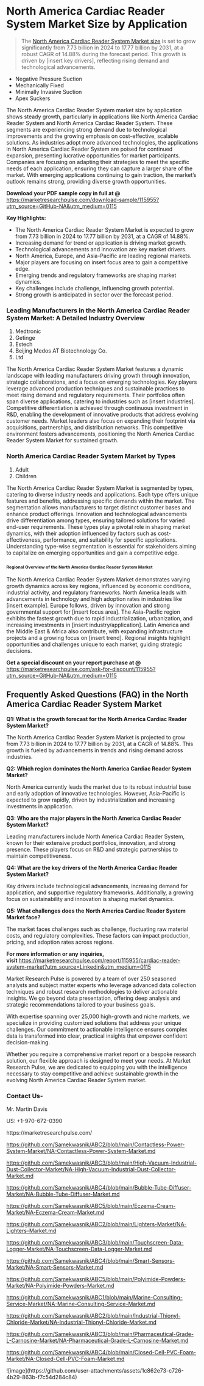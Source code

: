 <h1>North America Cardiac Reader System Market&nbsp;Size by Application</h1><blockquote><p>The <a href="https://marketresearchpulse.com/download-sample/115955?utm_source=GitHub-NA&amp;utm_medium=0115">North America Cardiac Reader System Market size</a> is set to grow significantly from 7.73 billion in 2024 to 17.77 billion by 2031, at a robust CAGR of 14.88% during the forecast period. This growth is driven by [insert key drivers], reflecting rising demand and technological advancements.</p></blockquote><ul><li>Negative Pressure Suction<li> Mechanically Fixed<li> Minimally Invasive Suction<li> Apex Suckers</li></ul><p>The North America Cardiac Reader System market size by application shows steady growth, particularly in applications like North America Cardiac Reader System and North America Cardiac Reader System. These segments are experiencing strong demand due to technological improvements and the growing emphasis on cost-effective, scalable solutions. As industries adopt more advanced technologies, the applications in North America Cardiac Reader System are poised for continued expansion, presenting lucrative opportunities for market participants. Companies are focusing on adapting their strategies to meet the specific needs of each application, ensuring they can capture a larger share of the market. With emerging applications continuing to gain traction, the market’s outlook remains strong, providing diverse growth opportunities.</p><p><strong>Download your PDF sample copy in full at @ </strong><a href="https://marketresearchpulse.com/download-sample/115955?utm_source=GitHub-NA&amp;utm_medium=0115">https://marketresearchpulse.com/download-sample/115955?utm_source=GitHub-NA&amp;utm_medium=0115</a></p><p><strong>Key Highlights: </strong></p><ul><li>The North America Cardiac Reader System Market is expected to grow from 7.73 billion in 2024 to 17.77 billion by 2031, at a CAGR of 14.88%.</li><li>Increasing demand for trend or application is driving market growth.</li><li>Technological advancements and innovation are key market drivers.</li><li>North America, Europe, and Asia-Pacific are leading regional markets.</li><li>Major players are focusing on insert focus area to gain a competitive edge.</li><li>Emerging trends and regulatory frameworks are shaping market dynamics.</li><li>Key challenges include challenge, influencing growth potential.</li><li>Strong growth is anticipated in sector over the forecast period.</li></ul><h3>Leading Manufacturers in the North America Cardiac Reader System Market: A Detailed Industry Overview</h3><ol><li>Medtronic</li><li>Getinge</li><li>Estech</li><li>Beijing Medos AT Biotechnology Co.</li><li>Ltd</li></ol><div class="flex max-w-full flex-col flex-grow"><div class="min-h-8 text-message flex w-full flex-col items-end gap-2 whitespace-normal break-words [.text-message+&amp;]:mt-5" dir="auto" data-message-author-role="assistant" data-message-id="fd8432e4-4910-450d-b182-61b7bfb0a01f" data-message-model-slug="gpt-4o"><div class="flex w-full flex-col gap-1 empty:hidden first:pt-[3px]"><div class="markdown prose w-full break-words dark:prose-invert light"><p>The North America Cardiac Reader System Market features a dynamic landscape with leading manufacturers driving growth through innovation, strategic collaborations, and a focus on emerging technologies. Key players leverage advanced production techniques and sustainable practices to meet rising demand and regulatory requirements. Their portfolios often span diverse applications, catering to industries such as [insert industries]. Competitive differentiation is achieved through continuous investment in R&amp;D, enabling the development of innovative products that address evolving customer needs. Market leaders also focus on expanding their footprint via acquisitions, partnerships, and distribution networks. This competitive environment fosters advancements, positioning the North America Cardiac Reader System Market for sustained growth.</p></div></div></div></div><h3>North America Cardiac Reader System Market by Types</h3><ol><li>Adult<li> Children</li></ol><div class="flex max-w-full flex-col flex-grow"><div class="min-h-8 text-message flex w-full flex-col items-end gap-2 whitespace-normal break-words [.text-message+&amp;]:mt-5" dir="auto" data-message-author-role="assistant" data-message-id="084470be-0bb7-4664-bddf-5156b4f41249" data-message-model-slug="gpt-4o-mini"><div class="flex w-full flex-col gap-1 empty:hidden first:pt-[3px]"><div class="markdown prose w-full break-words dark:prose-invert light"><p>The North America Cardiac Reader System Market is segmented by types, catering to diverse industry needs and applications. Each type offers unique features and benefits, addressing specific demands within the market. The segmentation allows manufacturers to target distinct customer bases and enhance product offerings. Innovation and technological advancements drive differentiation among types, ensuring tailored solutions for varied end-user requirements. These types play a pivotal role in shaping market dynamics, with their adoption influenced by factors such as cost-effectiveness, performance, and suitability for specific applications. Understanding type-wise segmentation is essential for stakeholders aiming to capitalize on emerging opportunities and gain a competitive edge.</p></div></div></div></div><h3><span style="font-size: 11px;">Regional Overview of the North America Cardiac Reader System Market</span></h3><div class="flex max-w-full flex-col flex-grow"><div class="min-h-8 text-message flex w-full flex-col items-end gap-2 whitespace-normal break-words [.text-message+&amp;]:mt-5" dir="auto" data-message-author-role="assistant" data-message-id="e9038762-ce64-4e30-91c9-9bd413514231" data-message-model-slug="gpt-4o-mini"><div class="flex w-full flex-col gap-1 empty:hidden first:pt-[3px]"><div class="markdown prose w-full break-words dark:prose-invert light"><p>The North America Cardiac Reader System Market demonstrates varying growth dynamics across key regions, influenced by economic conditions, industrial activity, and regulatory frameworks. North America leads with advancements in technology and high adoption rates in industries like [insert example]. Europe follows, driven by innovation and strong governmental support for [insert focus area]. The Asia-Pacific region exhibits the fastest growth due to rapid industrialization, urbanization, and increasing investments in [insert industry/application]. Latin America and the Middle East &amp; Africa also contribute, with expanding infrastructure projects and a growing focus on [insert trend]. Regional insights highlight opportunities and challenges unique to each market, guiding strategic decisions.</p></div></div></div></div><p><strong>Get a special discount on your report purchase at @ </strong><a href="https://marketresearchpulse.com/ask-for-discount/115955?utm_source=GitHub-NA&amp;utm_medium=0115">https://marketresearchpulse.com/ask-for-discount/115955?utm_source=GitHub-NA&amp;utm_medium=0115</a></p><h2>Frequently Asked Questions (FAQ) in the North America Cardiac Reader System Market</h2><p><strong>Q1: What is the growth forecast for the North America Cardiac Reader System Market?</strong></p><p>The North America Cardiac Reader System Market is projected to grow from 7.73 billion in 2024 to 17.77 billion by 2031, at a CAGR of 14.88%. This growth is fueled by advancements in trends and rising demand across industries.</p><p><strong>Q2: Which region dominates the North America Cardiac Reader System Market?</strong></p><p>North America currently leads the market due to its robust industrial base and early adoption of innovative technologies. However, Asia-Pacific is expected to grow rapidly, driven by industrialization and increasing investments in application.</p><p><strong>Q3: Who are the major players in the North America Cardiac Reader System Market?</strong></p><p>Leading manufacturers include North America Cardiac Reader System, known for their extensive product portfolios, innovation, and strong presence. These players focus on R&amp;D and strategic partnerships to maintain competitiveness.</p><p><strong>Q4: What are the key drivers of the North America Cardiac Reader System Market?</strong></p><p>Key drivers include technological advancements, increasing demand for application, and supportive regulatory frameworks. Additionally, a growing focus on sustainability and innovation is shaping market dynamics.</p><p><strong>Q5: What challenges does the North America Cardiac Reader System Market face?</strong></p><p>The market faces challenges such as challenge, fluctuating raw material costs, and regulatory complexities. These factors can impact production, pricing, and adoption rates across regions.</p><p><strong>For more information or any inquiries, visit&nbsp;</strong><a href="https://marketresearchpulse.com/report/115955/cardiac-reader-system-market?utm_source=Linkedin&utm_medium=0115">https://marketresearchpulse.com/report/115955/cardiac-reader-system-market?utm_source=Linkedin&utm_medium=0115</a></p><p>Market Research Pulse is powered by a team of over 250 seasoned analysts and subject matter experts who leverage advanced data collection techniques and robust research methodologies to deliver actionable insights. We go beyond data presentation, offering deep analysis and strategic recommendations tailored to your business goals.</p><p>With expertise spanning over 25,000 high-growth and niche markets, we specialize in providing customized solutions that address your unique challenges. Our commitment to actionable intelligence ensures complex data is transformed into clear, practical insights that empower confident decision-making.</p><p>Whether you require a comprehensive market report or a bespoke research solution, our flexible approach is designed to meet your needs. At Market Research Pulse, we are dedicated to equipping you with the intelligence necessary to stay competitive and achieve sustainable growth in the evolving North America Cardiac Reader System market.</p><h3><strong>Contact Us-</strong></h3><p>Mr. Martin Davis</p><p>US: +1-970-672-0390</p><p>https://marketresearchpulse.com/</p><p><a href="https://github.com/Samekwasnik/ABC2/blob/main/Contactless-Power-System-Market/NA-Contactless-Power-System-Market.md">https://github.com/Samekwasnik/ABC2/blob/main/Contactless-Power-System-Market/NA-Contactless-Power-System-Market.md</a></p><p><a href="https://github.com/Samekwasnik/ABC3/blob/main/High-Vacuum-Industrial-Dust-Collector-Market/NA-High-Vacuum-Industrial-Dust-Collector-Market.md">https://github.com/Samekwasnik/ABC3/blob/main/High-Vacuum-Industrial-Dust-Collector-Market/NA-High-Vacuum-Industrial-Dust-Collector-Market.md</a></p><p><a href="https://github.com/Samekwasnik/ABC4/blob/main/Bubble-Tube-Diffuser-Market/NA-Bubble-Tube-Diffuser-Market.md">https://github.com/Samekwasnik/ABC4/blob/main/Bubble-Tube-Diffuser-Market/NA-Bubble-Tube-Diffuser-Market.md</a></p><p><a href="https://github.com/Samekwasnik/ABC5/blob/main/Eczema-Cream-Market/NA-Eczema-Cream-Market.md">https://github.com/Samekwasnik/ABC5/blob/main/Eczema-Cream-Market/NA-Eczema-Cream-Market.md</a></p><p><a href="https://github.com/Samekwasnik/ABC2/blob/main/Lighters-Market/NA-Lighters-Market.md">https://github.com/Samekwasnik/ABC2/blob/main/Lighters-Market/NA-Lighters-Market.md</a></p><p><a href="https://github.com/Samekwasnik/ABC3/blob/main/Touchscreen-Data-Logger-Market/NA-Touchscreen-Data-Logger-Market.md">https://github.com/Samekwasnik/ABC3/blob/main/Touchscreen-Data-Logger-Market/NA-Touchscreen-Data-Logger-Market.md</a></p><p><a href="https://github.com/Samekwasnik/ABC4/blob/main/Smart-Sensors-Market/NA-Smart-Sensors-Market.md">https://github.com/Samekwasnik/ABC4/blob/main/Smart-Sensors-Market/NA-Smart-Sensors-Market.md</a></p><p><a href="https://github.com/Samekwasnik/ABC5/blob/main/Polyimide-Powders-Market/NA-Polyimide-Powders-Market.md">https://github.com/Samekwasnik/ABC5/blob/main/Polyimide-Powders-Market/NA-Polyimide-Powders-Market.md</a></p><p><a href="https://github.com/Samekwasnik/ABC1/blob/main/Marine-Consulting-Service-Market/NA-Marine-Consulting-Service-Market.md">https://github.com/Samekwasnik/ABC1/blob/main/Marine-Consulting-Service-Market/NA-Marine-Consulting-Service-Market.md</a></p><p><a href="https://github.com/Samekwasnik/ABC2/blob/main/Industrial-Thionyl-Chloride-Market/NA-Industrial-Thionyl-Chloride-Market.md">https://github.com/Samekwasnik/ABC2/blob/main/Industrial-Thionyl-Chloride-Market/NA-Industrial-Thionyl-Chloride-Market.md</a></p><p><a href="https://github.com/Samekwasnik/ABC3/blob/main/Pharmaceutical-Grade-L-Carnosine-Market/NA-Pharmaceutical-Grade-L-Carnosine-Market.md">https://github.com/Samekwasnik/ABC3/blob/main/Pharmaceutical-Grade-L-Carnosine-Market/NA-Pharmaceutical-Grade-L-Carnosine-Market.md</a></p><p><a href="https://github.com/Samekwasnik/ABC4/blob/main/Closed-Cell-PVC-Foam-Market/NA-Closed-Cell-PVC-Foam-Market.md">https://github.com/Samekwasnik/ABC4/blob/main/Closed-Cell-PVC-Foam-Market/NA-Closed-Cell-PVC-Foam-Market.md</a></p>
![image](https://github.com/user-attachments/assets/1c862e73-c726-4b29-863b-f7c54d284c84)
